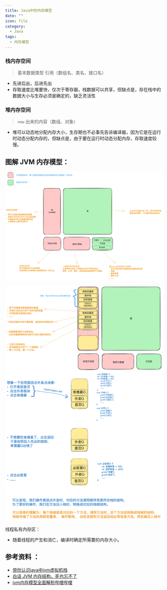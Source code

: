 ```yaml
---
title: Java中的内存模型
date: ""
icon: file
category:
  - Java
tags:
  - 内存模型
---
```

### 栈内存空间
>基本数据类型
引用（数组名、类名、接口名）

- 先进后出，后进先出  
- 存取速度比堆要快，仅次于寄存器，栈数据可以共享，但缺点是，存在栈中的数据大小与生存必须是确定的，缺乏灵活性


### 堆内存空间
> `new` 出来的内容（数组、对象）

- 堆可以动态地分配内存大小，生存期也不必事先告诉编译器，因为它是在运行时动态分配内存的，但缺点是，由于要在运行时动态分配内存，存取速度较慢。

## 图解 JVM 内存模型：
![](../../../../appends/img/JVM_RAM_Structure.png)

![](../../../../appends/img/JVM_RAM_Structure2.png)
![](../../../../appends/img/JVM_RAM_Structure3.png)

线程私有内存区：
- 随着线程的产生和消亡，编译时确定所需要的内存大小。

## 参考资料 ：
- [带你认识java中jvm虚拟机栈]( https://www.bilibili.com/video/BV1ET4y1Z711/ )
- [白话 JVM 内存结构，死也忘不了]( https://www.bilibili.com/video/BV1Q64y1h7PT )
- [jvm内存模型全面解析哔哩哔哩](https://www.bilibili.com/video/BV12t411u726/) 